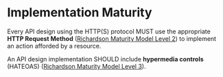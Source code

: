 # Implementation Maturity
Every API design using the HTTP(S) protocol MUST use the appropriate **HTTP Request Method** ([Richardson Maturity Model Level 2](https://martinfowler.com/articles/richardsonMaturityModel.html#level2)) to implement an action afforded by a resource.

An API design implementation SHOULD include **hypermedia controls** (HATEOAS) ([Richardson Maturity Model Level 3](https://martinfowler.com/articles/richardsonMaturityModel.html#level3)).
